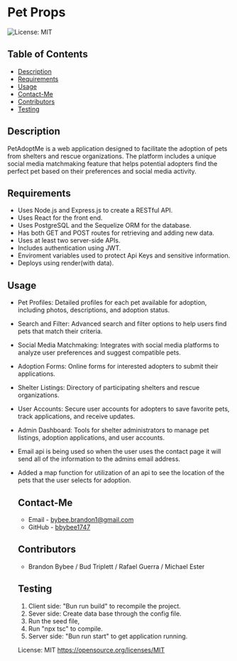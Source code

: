 # Pet Props

![License: MIT](https://img.shields.io/badge/License-MIT-yellow.svg)

## Table of Contents

- [Description](#description)
- [Requirements](#requirements)
- [Usage](#usage)
- [Contact-Me](#contact-me)
- [Contributors](#contributors)
- [Testing](#testing)

## Description

PetAdoptMe is a web application designed to facilitate the adoption of pets from shelters and rescue organizations. The platform includes a unique social media matchmaking feature that helps potential adopters find the perfect pet based on their preferences and social media activity.

## Requirements

- Uses Node.js and Express.js to create a RESTful API.
- Uses React for the front end.
- Uses PostgreSQL and the Sequelize ORM for the database.
- Has both GET and POST routes for retrieving and adding new data.
- Uses at least two server-side APIs.
- Includes authentication using JWT.
- Enviroment variables used to protect Api Keys and sensitive information.
- Deploys using render(with data).

## Usage

- Pet Profiles: Detailed profiles for each pet available for adoption, including photos, descriptions, and adoption status.
- Search and Filter: Advanced search and filter options to help users find pets that match their criteria.
- Social Media Matchmaking: Integrates with social media platforms to analyze user preferences and suggest compatible pets.
- Adoption Forms: Online forms for interested adopters to submit their applications.
- Shelter Listings: Directory of participating shelters and rescue organizations.
- User Accounts: Secure user accounts for adopters to save favorite pets, track applications, and receive updates.
- Admin Dashboard: Tools for shelter administrators to manage pet listings, adoption applications, and user accounts.
- Email api is being used so when the user uses the contact page it will send all of the information to the admins email address.
- Added a map function for utilization of an api to see the location of the pets that the user selects for adoption.

  ## Contact-Me

  - Email - bybee.brandon1@gmail.com
  - GitHub - [bbybee1747](https://github.com/bbybee1747/PetProps)

  ## Contributors

  - Brandon Bybee / Bud Triplett / Rafael Guerra / Michael Ester

  ## Testing

  1. Client side: "Bun run build" to recompile the project.
  2. Sever side: Create data base through the config file.
  3. Run the seed file,
  4. Run "npx tsc" to compile.
  5. Server side: "Bun run start" to get application running.

  License: MIT
  https://opensource.org/licenses/MIT
